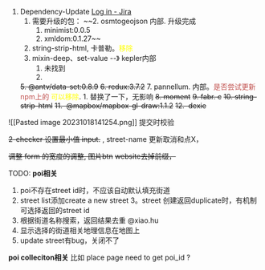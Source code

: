 1. Dependency-Update  [Log in - Jira](https://jira.grab.com/browse/IS-72403)
	1. 需要升级的包：
	~~2. osmtogeojson 内部. 升级完成
		1. minimist:0.0.5
		2. xmldom:0.1.27~~
	3. string-strip-html, 卡普勒。<font color="#ffff00">移除</font>
	4. mixin-deep、set-value --》 kepler内部
		1. 未找到
		2. 
	~~5. @antv/data-set:0.8.9~~
	~~6. redux:3.7.2~~
	7. pannellum.   内部。<font color="#c0504d">是否尝试更新npm上的</font>  <font color="#ffff00"> 可以移除</font>. 
		1. 替换了一下，无影响
	~~8. moment~~
	~~9. fabr. c~~
	~~10. string-strip-html~~
	~~11.  @mapbox/mapbox-gl-draw:1.1.2~~
	~~12.  dexie~~



![[Pasted image 20231018141254.png]]  提交时校验


~~2-checker  设置最小值 input.~~ , street-name 更新取消和点X，

 ~~调整 form 的宽度的调整,  图片btn~~
 ~~website去掉前缀，~~


TODO:
	**poi相关**
1. poi不存在street id时，不应该自动默认填充街道
2. street list添加create a new street
3。street 创建返回duplicate时，有机制可选择返回的street id
4. 根据街道名称搜索，返回结果去重 @xiao.hu 
5. 显示选择的街道相关地理信息在地图上
6. update street有bug，关闭不了

**poi colleciton相关**
	比如  place page need to get poi_id ?
